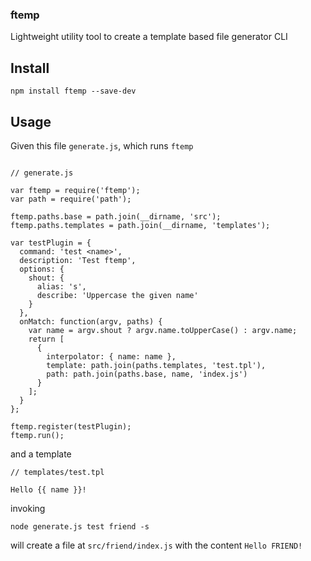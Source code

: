 ### ftemp

Lightweight utility tool to create a template based file generator CLI


## Install

```
npm install ftemp --save-dev
```

## Usage


Given this file `generate.js`, which runs `ftemp`

```

// generate.js

var ftemp = require('ftemp');
var path = require('path');

ftemp.paths.base = path.join(__dirname, 'src');
ftemp.paths.templates = path.join(__dirname, 'templates');

var testPlugin = {
  command: 'test <name>',
  description: 'Test ftemp',
  options: {
    shout: {
      alias: 's',
      describe: 'Uppercase the given name'
    }
  },
  onMatch: function(argv, paths) {
    var name = argv.shout ? argv.name.toUpperCase() : argv.name;
    return [
      {
        interpolator: { name: name },
        template: path.join(paths.templates, 'test.tpl'),
        path: path.join(paths.base, name, 'index.js')
      }
    ];
  }
};

ftemp.register(testPlugin);
ftemp.run();
```

and a template

```
// templates/test.tpl

Hello {{ name }}!
```

invoking

```
node generate.js test friend -s
```

will create a file at `src/friend/index.js` with the content `Hello
FRIEND!`


